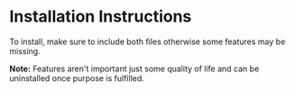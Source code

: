 # Installation Instructions

To install, make sure to include both files otherwise some features may be missing.

**Note:** Features aren't important just some quality of life and can be uninstalled once purpose is fulfilled.